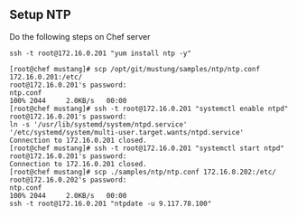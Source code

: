 ## Setup NTP
Do the following steps on Chef server

	ssh -t root@172.16.0.201 "yum install ntp -y"

	[root@chef mustang]# scp /opt/git/mustung/samples/ntp/ntp.conf 172.16.0.201:/etc/
	root@172.16.0.201's password: 
	ntp.conf                                                                            100% 2044     2.0KB/s   00:00    
	[root@chef mustang]# ssh -t root@172.16.0.201 "systemctl enable ntpd"
	root@172.16.0.201's password: 
	ln -s '/usr/lib/systemd/system/ntpd.service' '/etc/systemd/system/multi-user.target.wants/ntpd.service'
	Connection to 172.16.0.201 closed.
	[root@chef mustang]# ssh -t root@172.16.0.201 "systemctl start ntpd"
	root@172.16.0.201's password: 
	Connection to 172.16.0.201 closed.
	[root@chef mustang]# scp ./samples/ntp/ntp.conf 172.16.0.202:/etc/
	root@172.16.0.202's password: 
	ntp.conf                                                                            100% 2044     2.0KB/s   00:00    
	ssh -t root@172.16.0.201 "ntpdate -u 9.117.78.100"
